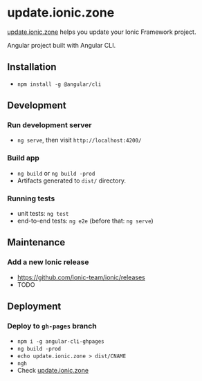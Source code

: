 # update.ionic.zone

[update.ionic.zone](https://update.ionic.zone) helps you update your Ionic Framework project.

Angular project built with Angular CLI.

## Installation

* `npm install -g @angular/cli`

## Development

### Run development server

* `ng serve`, then visit `http://localhost:4200/`

### Build app

* `ng build` or `ng build -prod`
* Artifacts generated to `dist/` directory.

### Running tests

* unit tests: `ng test`
* end-to-end tests: `ng e2e` (before that: `ng serve`)

## Maintenance

### Add a new Ionic release

* https://github.com/ionic-team/ionic/releases
* TODO

## Deployment

### Deploy to `gh-pages` branch

* `npm i -g angular-cli-ghpages`
* `ng build -prod`
* `echo update.ionic.zone > dist/CNAME`
* `ngh`
* Check [update.ionic.zone](https://update.ionic.zone)

